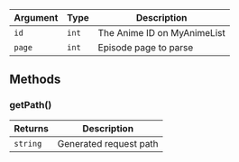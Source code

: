 | Argument | Type | Description |
| -------- | ---- | ----------- |
| `id` | `int` | The Anime ID on MyAnimeList |
| `page` | `int` | Episode page to parse |

## Methods
### getPath()
| Returns | Description |
| ------- | ----------- |
| `string` | Generated request path |
